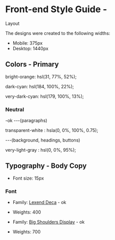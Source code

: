 # Front-end Style Guide - 
Layout

The designs were created to the following widths:

- Mobile: 375px
- Desktop: 1440px


## Colors - Primary

bright-orange: hsl(31, 77%, 52%);

dark-cyan: hsl(184, 100%, 22%);

very-dark-cyan: hsl(179, 100%, 13%);


### Neutral 
-ok
---(paragraphs)

transparent-white : hsla(0, 0%, 100%, 0.75);

---(background, headings, buttons)

very-light-gray : hsl(0, 0%, 95%);


## Typography - Body Copy
- Font size: 15px


### Font
- Family: [Lexend Deca](https://fonts.google.com/specimen/Lexend+Deca) - ok
- Weights: 400

- Family: [Big Shoulders Display](https://fonts.google.com/specimen/Big+Shoulders+Display) - ok
- Weights: 700
